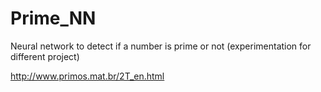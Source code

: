 # Prime_NN
Neural network to detect if a number is prime or not (experimentation for different project)

http://www.primos.mat.br/2T_en.html
